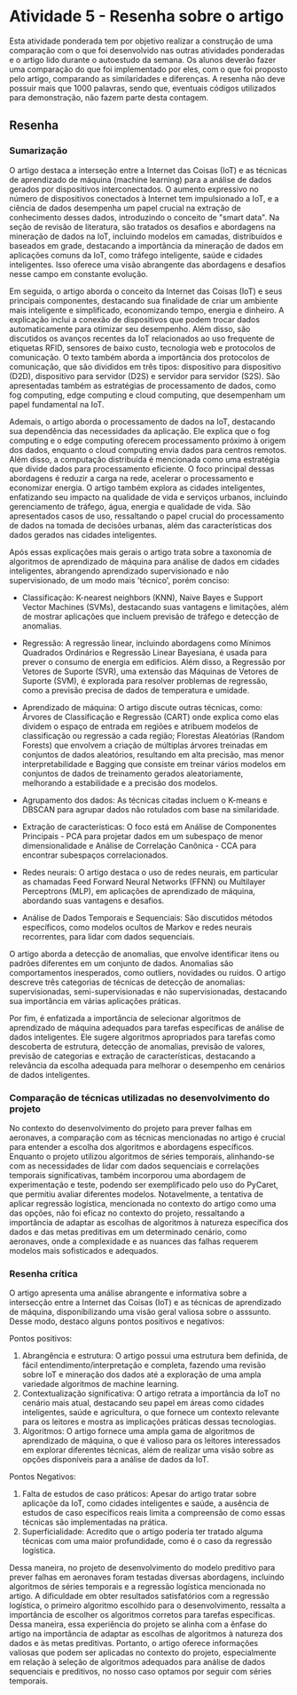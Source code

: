 # Atividade 5 - Resenha sobre o artigo

Esta atividade ponderada tem por objetivo realizar a construção de uma comparação com o que foi desenvolvido nas outras atividades ponderadas e o artigo lido durante o autoestudo da semana. Os alunos deverão fazer uma comparação do que foi implementado por eles, com o que foi proposto pelo artigo, comparando as similaridades e diferenças. A resenha não deve possuir mais que 1000 palavras, sendo que, eventuais códigos utilizados para demonstração, não fazem parte desta contagem.

## Resenha

### Sumarização
O artigo destaca a interseção entre a Internet das Coisas (IoT) e as técnicas de aprendizado de máquina (machine learning) para a análise de dados gerados por dispositivos interconectados. O aumento expressivo no número de dispositivos conectados à Internet tem impulsionado a IoT, e a ciência de dados desempenha um papel crucial na extração de conhecimento desses dados, introduzindo o conceito de "smart data". Na seção de revisão de literatura, são tratados os desafios e abordagens na mineração de dados na IoT, incluindo modelos em camadas, distribuídos e baseados em grade, destacando a importância da mineração de dados em aplicações comuns da IoT, como tráfego inteligente, saúde e cidades inteligentes. Isso oferece uma visão abrangente das abordagens e desafios nesse campo em constante evolução.

Em seguida, o artigo aborda o conceito da Internet das Coisas (IoT) e seus principais componentes, destacando sua finalidade de criar um ambiente mais inteligente e simplificado, economizando tempo, energia e dinheiro. A explicação inclui a conexão de dispositivos que podem trocar dados automaticamente para otimizar seu desempenho. Além disso, são discutidos os avanços recentes da IoT relacionados ao uso frequente de etiquetas RFID, sensores de baixo custo, tecnologia web e protocolos de comunicação. O texto também aborda a importância dos protocolos de comunicação, que são divididos em três tipos: dispositivo para dispositivo (D2D), dispositivo para servidor (D2S) e servidor para servidor (S2S). São apresentadas também as estratégias de processamento de dados, como fog computing, edge computing e cloud computing, que desempenham um papel fundamental na IoT.

Ademais, o artigo aborda o processamento de dados na IoT, destacando sua dependência das necessidades da aplicação. Ele explica que o fog computing e o edge computing oferecem processamento próximo à origem dos dados, enquanto o cloud computing envia dados para centros remotos. Além disso, a computação distribuída é mencionada como uma estratégia que divide dados para processamento eficiente. O foco principal dessas abordagens é reduzir a carga na rede, acelerar o processamento e economizar energia. O artigo também explora as cidades inteligentes, enfatizando seu impacto na qualidade de vida e serviços urbanos, incluindo gerenciamento de tráfego, água, energia e qualidade de vida. São apresentados casos de uso, ressaltando o papel crucial do processamento de dados na tomada de decisões urbanas, além das características dos dados gerados nas cidades inteligentes.

Após essas explicações mais gerais o artigo trata sobre a taxonomia de algoritmos de aprendizado de máquina para análise de dados em cidades inteligentes, abrangendo aprendizado supervisionado e não supervisionado, de um modo mais 'técnico', porém conciso:

- Classificação: K-nearest neighbors (KNN), Naive Bayes e Support Vector Machines (SVMs), destacando suas vantagens e limitações, além de mostrar aplicações que incluem previsão de tráfego e detecção de anomalias.

- Regressão: A regressão linear, incluindo abordagens como Mínimos Quadrados Ordinários e Regressão Linear Bayesiana, é usada para prever o consumo de energia em edifícios. Além disso, a Regressão por Vetores de Suporte (SVR), uma extensão das Máquinas de Vetores de Suporte (SVM), é explorada para resolver problemas de regressão, como a previsão precisa de dados de temperatura e umidade.

- Aprendizado de máquina: O artigo discute outras técnicas, como: Árvores de Classificação e Regressão (CART) onde explica como elas dividem o espaço de entrada em regiões e atribuem modelos de classificação ou regressão a cada região; Florestas Aleatórias (Random Forests) que envolvem a criação de múltiplas árvores treinadas em conjuntos de dados aleatórios, resultando em alta precisão, mas menor interpretabilidade e Bagging que consiste em treinar vários modelos em conjuntos de dados de treinamento gerados aleatoriamente, melhorando a estabilidade e a precisão dos modelos.

- Agrupamento dos dados: As técnicas citadas incluem o K-means e DBSCAN para agrupar dados não rotulados com base na similaridade.

- Extração de características: O foco está em Análise de Componentes Principais - PCA para projetar dados em um subespaço de menor dimensionalidade e Análise de Correlação Canônica - CCA para encontrar subespaços correlacionados.

- Redes neurais: O artigo destaca o uso de redes neurais, em particular as chamadas Feed Forward Neural Networks (FFNN) ou Multilayer Perceptrons (MLP), em aplicações de aprendizado de máquina, abordando suas vantagens e desafios.

- Análise de Dados Temporais e Sequenciais: São discutidos métodos específicos, como modelos ocultos de Markov e redes neurais recorrentes, para lidar com dados sequenciais.

O artigo aborda a detecção de anomalias, que envolve identificar itens ou padrões diferentes em um conjunto de dados. Anomalias são comportamentos inesperados, como outliers, novidades ou ruídos. O artigo descreve três categorias de técnicas de detecção de anomalias: supervisionadas, semi-supervisionadas e não supervisionadas, destacando sua importância em várias aplicações práticas.

Por fim, é enfatizada a importância de selecionar algoritmos de aprendizado de máquina adequados para tarefas específicas de análise de dados inteligentes. Ele sugere algoritmos apropriados para tarefas como descoberta de estrutura, detecção de anomalias, previsão de valores, previsão de categorias e extração de características, destacando a relevância da escolha adequada para melhorar o desempenho em cenários de dados inteligentes.

###  Comparação de técnicas utilizadas no desenvolvimento do projeto 
No contexto do desenvolvimento do projeto para prever falhas em aeronaves, a comparação com as técnicas mencionadas no artigo é crucial para entender a escolha dos algoritmos e abordagens específicos. Enquanto o projeto utilizou algoritmos de séries temporais, alinhando-se com as necessidades de lidar com dados sequenciais e correlações temporais significativas, também incorporou uma abordagem de experimentação e teste, podendo ser exemplificado pelo uso do PyCaret, que permitiu avaliar diferentes modelos. Notavelmente, a tentativa de aplicar regressão logística, mencionada no contexto do artigo como uma das opções, não foi eficaz no contexto do projeto, ressaltando a importância de adaptar as escolhas de algoritmos à natureza específica dos dados e das metas preditivas em um determinado cenário, como aeronaves, onde a complexidade e as nuances das falhas requerem modelos mais sofisticados e adequados.

### Resenha crítica
O artigo apresenta uma análise abrangente e informativa sobre a intersecção entre a Internet das Coisas (IoT) e as técnicas de aprendizado de máquina, disponibilizando uma visão geral valiosa sobre o asssunto. Desse modo, destaco alguns pontos positivos e negativos: 

Pontos positivos:
1. Abrangência e estrutura: O artigo possui uma estrutura bem definida, de fácil entendimento/interpretação e completa, fazendo uma revisão sobre IoT e mineração dos dados até a exploração de uma ampla variedade algoritmos de machine learning.
2. Contextualização significativa: O artigo retrata a importância da IoT no cenário mais atual, destacando seu papel em áreas como cidades inteligentes, saúde e agricultura, o que fornece um contexto relevante para os leitores e mostra as implicações práticas dessas tecnologias.
3. Algoritmos: O artigo fornece uma ampla gama de algoritmos de aprendizado de máquina, o que é valioso para os leitores interessados em explorar diferentes técnicas, além de realizar uma visão sobre as opções disponíveis para a análise de dados da IoT. 

Pontos Negativos:
1. Falta de estudos de caso práticos: Apesar do artigo tratar sobre aplicaçõe da IoT, como cidades inteligentes e saúde, a ausência de estudos de caso específicos reais limita a compreensão de como essas técnicas são implementadas na prática.
2. Superficialidade: Acredito que o artigo poderia ter tratado alguma técnicas com uma maior profundidade, como é o caso da regressão logística.

Dessa maneira, no projeto de desenvolvimento do modelo preditivo para prever falhas em aeronaves foram testadas diversas abordagens, incluindo algoritmos de séries temporais e a regressão logística mencionada no artigo. A dificuldade em obter resultados satisfatórios com a regressão logística, o primeiro algoritmo escolhido para o desenvolvimento, ressalta a importância de escolher os algoritmos corretos para tarefas específicas. Dessa maneira, essa experiência do projeto se alinha com a ênfase do artigo na importância de adaptar as escolhas de algoritmos à natureza dos dados e às metas preditivas. Portanto, o artigo oferece informações valiosas que podem ser aplicadas no contexto do projeto, especialmente em relação à seleção de algoritmos adequados para análise de dados sequenciais e preditivos, no nosso caso optamos por seguir com séries temporais.
